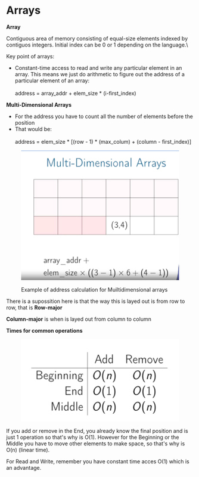# Arrays

&#x20;**Array**

Contiguous area of memory consisting of equal-size elements indexed by contiguos integers. Initial index can be 0 or 1 depending on the language.\


Key point of arrays:

* Constant-time access to read and write any particular element in an array. This means we just do arithmetic to figure out the address of a particular element of an array:\
  \
  address = array\_addr + elem\_size \* (i-first\_index)

**Multi-Dimensional Arrays**

* For the address you have to count all the number of elements before the position
* That would be:\
  \
  address = elem\_size \* \[(row - 1) \* (max\_colum) + (column - first\_index)]&#x20;



<figure><img src="../../.gitbook/assets/imagen (5).png" alt=""><figcaption><p>Example of address calculation for Muiltidimensional arrays</p></figcaption></figure>

There is a supossition here is that the way this is layed out is from row to row, that is **Row-major**&#x20;

**Column-major** is when is layed out from column to column

**Times for common operations**

<figure><img src="../../.gitbook/assets/imagen (1) (1).png" alt=""><figcaption></figcaption></figure>

If you add or remove in the End, you already know the final position and is just 1 operation so that's why is O(1). However for the Beginning or the Middle you have to move other elements to make space, so that's why is O(n) (linear time).

For Read and Write, remember you have constant time acces O(1) which is an advantage.





